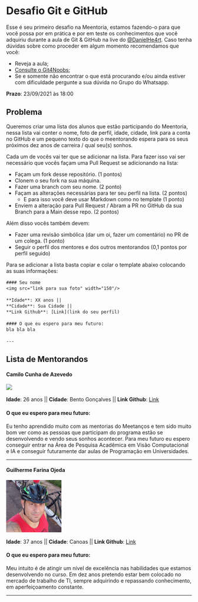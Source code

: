 # Desafio Git e GitHub

Esse é seu primeiro desafio na Meentoria, estamos fazendo-o para que você possa por em prática e por em teste os conhecimentos que você adquiriu durante a aula de Git & GitHub na live do [@DanielHe4rt](https://github.com/DanielHe4rt). Caso tenha dúvidas sobre como proceder em algum momento recomendamos que você:

- Reveja a aula;
- [Consulte o Git4Noobs](https://github.com/DanielHe4rt/git4noobs);
- Se e somente não encontrar o que está procurando e/ou ainda estiver com dificuldade pergunte a sua dúvida no Grupo do Whatsapp.

**Prazo**: 23/09/2021 às 18:00

## Problema

Queremos criar uma lista dos alunos que estão participando do Meentoria, nessa lista vai conter o nome, foto de perfil, idade, cidade, link para a conta no GitHub e um pequeno texto do que o meentorando espera para os seus próximos dez anos de carreira / qual seu(s) sonhos. 

Cada um de vocês vai ter que se adicionar na lista. Para fazer isso vai ser necessário que vocês façam uma Pull Request se adicionando na lista:

- Façam um fork desse repositório. (1 pontos)
- Clonem o seu fork na sua máquina.
- Fazer uma branch com seu nome. (2 ponto)
- Façam as alterações necessárias para ter seu perfil na lista. (2 pontos)
  - E para isso você deve usar Markdown como no template (1 ponto)
- Enviem a alteração para Pull Request / Abram a PR no GitHub da sua Branch para a Main desse repo. (2 pontos)

Além disso vocês também devem:
- Fazer uma revisão simbólica (dar um oi, fazer um comentário) no PR de um colega. (1 ponto)
- Seguir o perfil dos mentores e dos outros mentorandos (0,1 pontos por perfil seguido)

Para se adicionar a lista basta copiar e colar o template abaixo colocando as suas informações:

```
#### Seu nome
<img src="link para sua foto" width="150"/>

**Idade**: XX anos ||
**Cidade**: Sua Cidade ||
**Link Github**: [Link](link do seu perfil)

#### O que eu espero para meu futuro:
bla bla bla

---
```

## Lista de Mentorandos

#### Camilo Cunha de Azevedo
<img src="https://user-images.githubusercontent.com/30880723/133533335-54e85b4b-2e45-480c-9a65-379a1663f12d.png" width="150"/>

**Idade**: 26 anos ||
**Cidade**: Bento Gonçalves ||
**Link Github**: [Link](https://github.com/Camilotk)

#### O que eu espero para meu futuro:
Eu tenho aprendido muito com as mentorias do Meetanços e tem sido muito bom ver como as pessoas que participam do programa estão se desenvolvendo e vendo seus sonhos acontecer. Para meu futuro eu espero conseguir entrar na Área de Pesquisa Acadêmica em Visão Computacional e IA e conseguir futuramente dar aulas de Programação em Universidades.

---
#### Guilherme Farina Ojeda
<img src="./imagens/bike.jpg" width="150"/>

**Idade**: 37 anos ||
**Cidade**: Canoas ||
**Link Github**: [Link](https://github.com/bahterista)

#### O que eu espero para meu futuro:
Meu intuito é de atingir um nível de excelência nas habilidades que estamos desenvolvendo no curso. Em dez anos pretendo estar bem colocado no mercado de trabalho de TI, sempre adquirindo e repassando conhecimento, em aperfeiçoamento constante.

---